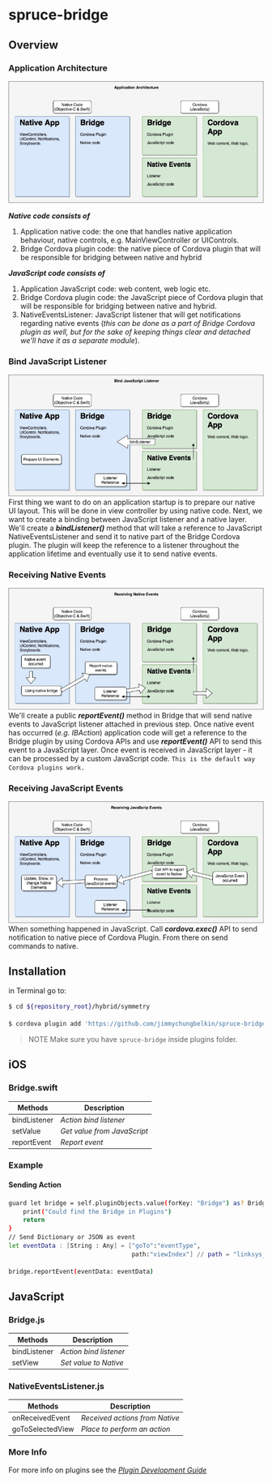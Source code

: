 # spruce-bridge

## Overview

### Application Architecture

![Alt text](/doc/Application%20Architecture.jpg?raw=true)

***Native code consists of***
1.	Application native code: the one that handles native application behaviour, native controls, e.g. MainViewController or UIControls.
2.	Bridge Cordova plugin code: the native piece of Cordova plugin that will be responsible for bridging between native and hybrid
 
***JavaScript code consists of***
1.	Application JavaScript code: web content, web logic etc.
2.	Bridge Cordova plugin code: the JavaScript piece of Cordova plugin that will be responsible for bridging between native and hybrid.
3.	NativeEventsListener: JavaScript listener that will get notifications regarding native events (*this can be done as a part of Bridge Cordova plugin as well, but for the sake of keeping things clear and detached we'll have it as a separate module*).

### Bind JavaScript Listener
![Alt text](/doc/Bind%20JS%20Listener.jpg?raw=true)
First thing we want to do on an application startup is to prepare our native UI layout. This will be done in view controller by using native code. 
Next, we want to create a binding between JavaScript listener and a native layer. We'll create a ***bindListener()*** method that will take a reference to JavaScript NativeEventsListener and send it to native part of the Bridge Cordova plugin. The plugin will keep the reference to a listener throughout the application lifetime and eventually use it to send native events.

### Receiving Native Events
![Alt text](/doc/Receiving%20Native%20Events.jpg?raw=true)
We'll create a public ***reportEvent()*** method in Bridge  that will send native events to JavaScript listener attached in previous step. Once native event has occurred (*e.g. IBAction*) application code will get a reference to the Bridge plugin by using Cordova APIs and use ***reportEvent()*** API to send this event to a JavaScript layer.  Once event is received in JavaScript layer - it can be processed by a custom JavaScript code. 
`This is the default way Cordova plugins work.`

### Receiving JavaScript Events
![Alt text](/doc/Receiving%20JavaScript%20Events.jpg?raw=true)
When something happened in JavaScript. Call ***cordova.exec()*** API to send notification to native piece of Cordova Plugin. From there on send commands to native.

## Installation

in Terminal go to:
```sh
$ cd ${repository_root}/hybrid/symmetry

$ cordova plugin add 'https://github.com/jimmychungbelkin/spruce-bridge.git'
```
 
 > NOTE
 > Make sure you have `spruce-bridge` inside plugins folder.

## iOS

### Bridge.swift
| Methods | Description |
| ------ | ------ |
| bindListener | *Action bind listener* |
| setValue | *Get value from JavaScript* |
| reportEvent | *Report event* |

### Example

#### Sending Action
```sh
guard let bridge = self.pluginObjects.value(forKey: "Bridge") as? Bridge else {
    print("Could find the Bridge in Plugins")
    return
}
// Send Dictionary or JSON as event
let eventData : [String : Any] = ["goTo":"eventType",
                                  path:"viewIndex"] // path = "linksys_login/selectLogin"
        
bridge.reportEvent(eventData: eventData)
```

## JavaScript

### Bridge.js
| Methods | Description |
| ------ | ------ |
| bindListener | *Action bind listener* |
| setView | *Set value to Native* |

### NativeEventsListener.js
| Methods | Description |
| ------ | ------ |
| onReceivedEvent | *Received actions from Native* |
| goToSelectedView | *Place to perform an action* |

### More Info
For more info on plugins see the *[Plugin Development Guide](http://cordova.apache.org/docs/en/latest/guide/hybrid/plugins/index.html)*
